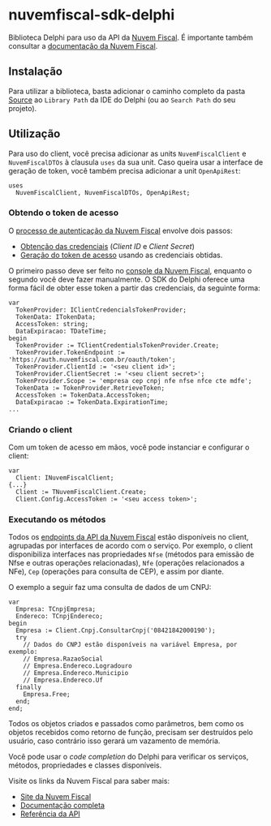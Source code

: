 ﻿# nuvemfiscal-sdk-delphi
Biblioteca Delphi para uso da API da [Nuvem Fiscal](https://www.nuvemfiscal.com.br). É importante também consultar a [documentação da Nuvem Fiscal](https://dev.nuvemfiscal.com.br/docs).

## Instalação

Para utilizar a biblioteca, basta adicionar o caminho completo da pasta [Source](/Source) ao `Library Path` da IDE do Delphi (ou ao `Search Path` do seu projeto).

## Utilização

Para uso do client, você precisa adicionar as units `NuvemFiscalClient` e `NuvemFiscalDTOs` à clausula `uses` da sua unit. Caso queira usar a interface de geração de token, você também precisa adicionar a unit `OpenApiRest`:

```delphi
uses 
  NuvemFiscalClient, NuvemFiscalDTOs, OpenApiRest;
```

### Obtendo o token de acesso

O [processo de autenticação da Nuvem Fiscal](https://dev.nuvemfiscal.com.br/docs/autenticacao) envolve dois passos:

* [Obtenção das credenciais](https://dev.nuvemfiscal.com.br/docs/autenticacao#credenciais) (*Client ID* e *Client Secret*)
* [Geração do token de acesso](https://dev.nuvemfiscal.com.br/docs/autenticacao#token) usando as credenciais obtidas.

O primeiro passo deve ser feito no [console da Nuvem Fiscal](https://console.nuvemfiscal.com.br), enquanto o segundo você deve fazer manualmente. O SDK do Delphi oferece uma forma fácil de obter esse token a partir das credenciais, da seguinte forma:

```delphi
var
  TokenProvider: IClientCredencialsTokenProvider;
  TokenData: ITokenData;
  AccessToken: string;
  DataExpiracao: TDateTime;
begin
  TokenProvider := TClientCredentialsTokenProvider.Create;
  TokenProvider.TokenEndpoint := 'https://auth.nuvemfiscal.com.br/oauth/token';
  TokenProvider.ClientId := '<seu client id>';
  TokenProvider.ClientSecret := '<seu client secret>';
  TokenProvider.Scope := 'empresa cep cnpj nfe nfse nfce cte mdfe';
  TokenData := TokenProvider.RetrieveToken;
  AccessToken := TokenData.AccessToken;
  DataExpiracao := TokenData.ExpirationTime;
...
```

### Criando o client

Com um token de acesso em mãos, você pode instanciar e configurar o client:

```delphi
var
  Client: INuvemFiscalClient;
{...}
  Client := TNuvemFiscalClient.Create;
  Client.Config.AccessToken := '<seu access token>';
```

### Executando os métodos

Todos os [endpoints da API da Nuvem Fiscal](https://dev.nuvemfiscal.com.br/docs/api) estão disponíveis no client, agrupadas por interfaces de acordo com o serviço. Por exemplo, o client disponibiliza interfaces nas propriedades `Nfse` (métodos para emissão de Nfse e outras operações relacionadas), `Nfe` (operações relacionados a NFe), `Cep` (operações para consulta de CEP), e assim por diante.

O exemplo a seguir faz uma consulta de dados de um CNPJ:

```delphi
var
  Empresa: TCnpjEmpresa;
  Endereco: TCnpjEndereco;
begin
  Empresa := Client.Cnpj.ConsultarCnpj('08421842000190');
  try
    // Dados do CNPJ estão disponíveis na variável Empresa, por exemplo:
    // Empresa.RazaoSocial
    // Empresa.Endereco.Logradouro
    // Empresa.Endereco.Municipio
    // Empresa.Endereco.Uf
  finally
    Empresa.Free;
  end;
end;
```

Todos os objetos criados e passados como parâmetros, bem como os objetos recebidos como retorno de função, precisam ser destruídos pelo usuário, caso contrário isso gerará um vazamento de memória.

Você pode usar o *code completion* do Delphi para verificar os serviços, métodos, propriedades e classes disponíveis.

Visite os links da Nuvem Fiscal para saber mais:

* [Site da Nuvem Fiscal](https://www.nuvemfiscal.com.br/)
* [Documentação completa](https://dev.nuvemfiscal.com.br/docs/)
* [Referência da API](https://dev.nuvemfiscal.com.br/docs/api)

